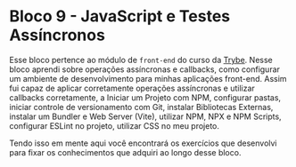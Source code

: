 # Bloco 9 - JavaScript e Testes Assíncronos

Esse bloco pertence ao módulo de `front-end` do curso da [Trybe](https://www.betrybe.com/). Nesse bloco aprendi sobre operações assíncronas e callbacks, como configurar um ambiente de desenvolvimento para minhas aplicações front-end. Assim fui capaz de aplicar corretamente operações assíncronas e utilizar callbacks corretamente, a Iniciar um Projeto com NPM, configurar pastas, iniciar controle de versionamento com Git, instalar Bibliotecas Externas, instalar um Bundler e Web Server (Vite), utilizar NPM, NPX e NPM Scripts, configurar ESLint no projeto, utilizar CSS no meu projeto.

Tendo isso em mente aqui você encontrará os exercícios que desenvolvi para fixar os conhecimentos que adquiri ao longo desse bloco.